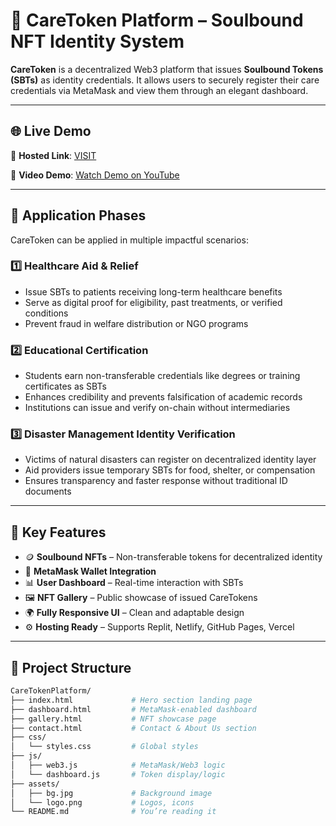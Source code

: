 # 💠 CareToken Platform – Soulbound NFT Identity System

**CareToken** is a decentralized Web3 platform that issues **Soulbound Tokens (SBTs)** as identity credentials. It allows users to securely register their care credentials via MetaMask and view them through an elegant dashboard.

---

## 🌐 Live Demo

🚀 **Hosted Link**: [VISIT](https://051012fa-70ae-4e5a-a138-64e8ef22cef6-00-hjhbmmk8mz5f.picard.repl.co:5000/)  

🎥 **Video Demo**: [Watch Demo on YouTube](https://www.youtube.com/watch?v=erAYn5LiqR4)

---

## 📌 Application Phases

CareToken can be applied in multiple impactful scenarios:

### 1️⃣ **Healthcare Aid & Relief**

- Issue SBTs to patients receiving long-term healthcare benefits
- Serve as digital proof for eligibility, past treatments, or verified conditions
- Prevent fraud in welfare distribution or NGO programs

### 2️⃣ **Educational Certification**

- Students earn non-transferable credentials like degrees or training certificates as SBTs
- Enhances credibility and prevents falsification of academic records
- Institutions can issue and verify on-chain without intermediaries

### 3️⃣ **Disaster Management Identity Verification**

- Victims of natural disasters can register on decentralized identity layer
- Aid providers issue temporary SBTs for food, shelter, or compensation
- Ensures transparency and faster response without traditional ID documents

---

## 🧠 Key Features

- 🪙 **Soulbound NFTs** – Non-transferable tokens for decentralized identity
- 🔐 **MetaMask Wallet Integration**
- 📊 **User Dashboard** – Real-time interaction with SBTs
- 🖼️ **NFT Gallery** – Public showcase of issued CareTokens
- 🌍 **Fully Responsive UI** – Clean and adaptable design
- ⚙️ **Hosting Ready** – Supports Replit, Netlify, GitHub Pages, Vercel

---

## 📁 Project Structure

```bash
CareTokenPlatform/
├── index.html             # Hero section landing page
├── dashboard.html         # MetaMask-enabled dashboard
├── gallery.html           # NFT showcase page
├── contact.html           # Contact & About Us section
├── css/
│   └── styles.css         # Global styles
├── js/
│   ├── web3.js            # MetaMask/Web3 logic
│   └── dashboard.js       # Token display/logic
├── assets/
│   ├── bg.jpg             # Background image
│   └── logo.png           # Logos, icons
└── README.md              # You’re reading it
